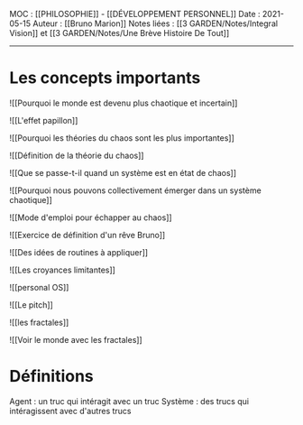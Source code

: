 MOC : [[PHILOSOPHIE]] - [[DÉVELOPPEMENT PERSONNEL]]
Date : 2021-05-15
Auteur : [[Bruno Marion]]
Notes liées : [[3 GARDEN/Notes/Integral Vision]] et [[3 GARDEN/Notes/Une Brève Histoire De Tout]]
***


# Les concepts importants

![[Pourquoi le monde est devenu plus chaotique et incertain]]

![[L'effet papillon]]

![[Pourquoi les théories du chaos sont les plus importantes]]

![[Définition de la théorie du chaos]]

![[Que se passe-t-il quand un système est en état de chaos]]

![[Pourquoi nous pouvons collectivement émerger dans un système chaotique]]

![[Mode d'emploi pour échapper au chaos]]

![[Exercice de définition d'un rêve Bruno]]

![[Des idées de routines à appliquer]]

![[Les croyances limitantes]]

![[personal OS]]

![[Le pitch]]

![[les fractales]]

![[Voir le monde avec les fractales]]

# Définitions
Agent : un truc qui intéragit avec un truc
Système : des trucs qui intéragissent avec d'autres trucs


